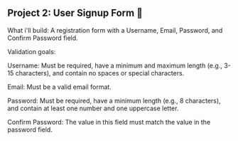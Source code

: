 
## Project 2: User Signup Form 🚀

What i'll build: A registration form with a Username, Email, Password, and Confirm Password field.

Validation goals:

Username: Must be required, have a minimum and maximum length (e.g., 3-15 characters), and contain no spaces or special characters.

Email: Must be a valid email format.

Password: Must be required, have a minimum length (e.g., 8 characters), and contain at least one number and one uppercase letter.

Confirm Password: The value in this field must match the value in the password field.